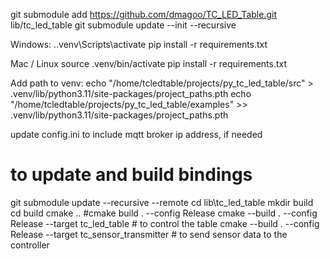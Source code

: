 git submodule add https://github.com/dmagoo/TC_LED_Table.git lib/tc_led_table
git submodule update --init --recursive


Windows:
.\.venv\Scripts\activate
pip install -r requirements.txt


Mac / Linux
source .venv/bin/activate
pip install -r requirements.txt

Add path to venv:
echo "/home/tcledtable/projects/py_tc_led_table/src" > .venv/lib/python3.11/site-packages/project_paths.pth
echo "/home/tcledtable/projects/py_tc_led_table/examples" >> .venv/lib/python3.11/site-packages/project_paths.pth


update config.ini to include mqtt broker ip address, if needed

# to update and build bindings
git submodule update --recursive --remote
cd lib\tc_led_table
mkdir build
cd build
cmake ..
#cmake build . --config Release
cmake --build . --config Release  --target tc_led_table # to control the table
cmake --build . --config Release  --target tc_sensor_transmitter # to send sensor data to the controller
